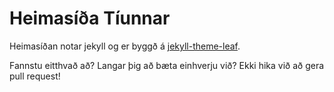 Heimasíða Tíunnar
=================

Heimasíðan notar jekyll og er byggð á [jekyll-theme-leaf](https://github.com/SupunKavinda/jekyll-theme-leaf).

Fannstu eitthvað að? Langar þig að bæta einhverju við? Ekki hika við að gera pull request!
